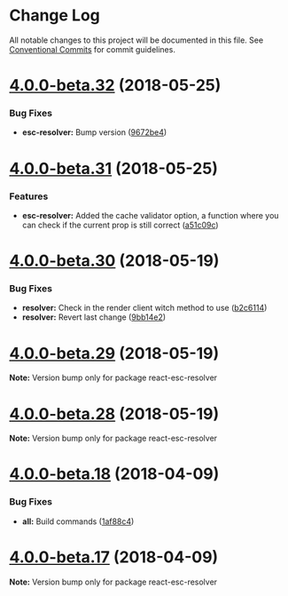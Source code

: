 # Change Log

All notable changes to this project will be documented in this file.
See [Conventional Commits](https://conventionalcommits.org) for commit guidelines.

<a name="4.0.0-beta.32"></a>
# [4.0.0-beta.32](https://github.com/TriPSs/react-esc/compare/v4.0.0-beta.31...v4.0.0-beta.32) (2018-05-25)


### Bug Fixes

* **esc-resolver:** Bump version ([9672be4](https://github.com/TriPSs/react-esc/commit/9672be4))




<a name="4.0.0-beta.31"></a>
# [4.0.0-beta.31](https://github.com/TriPSs/react-esc/compare/v4.0.0-beta.30...v4.0.0-beta.31) (2018-05-25)


### Features

* **esc-resolver:** Added the cache validator option, a function where you can check if the current prop is still correct ([a51c09c](https://github.com/TriPSs/react-esc/commit/a51c09c))




<a name="4.0.0-beta.30"></a>
# [4.0.0-beta.30](https://github.com/TriPSs/react-esc/compare/v4.0.0-beta.29...v4.0.0-beta.30) (2018-05-19)


### Bug Fixes

* **resolver:** Check in the render client witch method to use ([b2c6114](https://github.com/TriPSs/react-esc/commit/b2c6114))
* **resolver:** Revert last change ([9bb14e2](https://github.com/TriPSs/react-esc/commit/9bb14e2))




<a name="4.0.0-beta.29"></a>
# [4.0.0-beta.29](https://github.com/TriPSs/react-esc/compare/v4.0.0-beta.28...v4.0.0-beta.29) (2018-05-19)




**Note:** Version bump only for package react-esc-resolver

<a name="4.0.0-beta.28"></a>
# [4.0.0-beta.28](https://github.com/TriPSs/react-esc/compare/v4.0.0-beta.27...v4.0.0-beta.28) (2018-05-19)




**Note:** Version bump only for package react-esc-resolver

<a name="4.0.0-beta.18"></a>
# [4.0.0-beta.18](https://github.com/TriPSs/react-esc/compare/v4.0.0-beta.17...v4.0.0-beta.18) (2018-04-09)


### Bug Fixes

* **all:** Build commands ([1af88c4](https://github.com/TriPSs/react-esc/commit/1af88c4))




<a name="4.0.0-beta.17"></a>
# [4.0.0-beta.17](https://github.com/TriPSs/react-esc/compare/v4.0.0-beta.14...v4.0.0-beta.17) (2018-04-09)




**Note:** Version bump only for package react-esc-resolver
